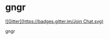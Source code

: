 gngr
====
[![Gitter](https://badges.gitter.im/Join Chat.svg)](https://gitter.im/UprootLabs/gngr?utm_source=badge&utm_medium=badge&utm_campaign=pr-badge&utm_content=badge)

gngr
